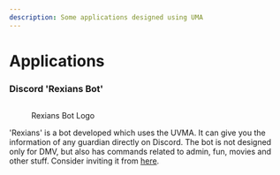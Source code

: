 ```yaml
---
description: Some applications designed using UMA
---
```


# Applications

### Discord 'Rexians Bot'

<figure><img src="https://files.gitbook.com/v0/b/gitbook-x-prod.appspot.com/o/spaces%2FwZCpADmfIdYTpf0r2RHV%2Fuploads%2FsHaxGbDqP7Sb7lfTlUHs%2FRexians%20Logo.png?alt=media&#x26;token=750ba906-5347-4259-8f99-cf78c895183c" alt=""><figcaption><p>Rexians Bot Logo</p></figcaption></figure>

'Rexians' is a bot developed which uses the UVMA. It can give you the information of any guardian directly on Discord. The bot is not designed only for DMV, but also has commands related to admin, fun, movies and other stuff. Consider inviting it from [here](discord.md).
